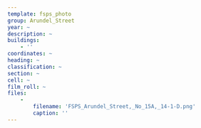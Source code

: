 ```yaml
---
template: fsps_photo
group: Arundel_Street
year: ~
description: ~
buildings:
    - ''
coordinates: ~
heading: ~
classification: ~
section: ~
cell: ~
film_roll: ~
files:
    -
        filename: 'FSPS_Arundel_Street,_No_15A,_14-1-D.png'
        caption: ''
---
```

